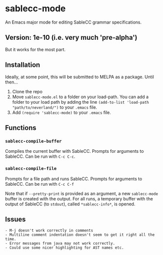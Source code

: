 # sablecc-mode
An Emacs major mode for editing SableCC grammar specifications.

## Version: 1e-10 (i.e. very much 'pre-alpha')
But it works for the most part.

## Installation

Ideally, at some point, this will be submitted to MELPA as a package. Until then...

1. Clone the repo
2. Move `sablecc-mode.el` to a folder on your load-path. You can add a folder to your load path by adding the line `(add-to-list 'load-path "path/to/neverland/")` to your `.emacs` file.
3. Add `(require 'sablecc-mode)` to your `.emacs` file.

## Functions

### `sablecc-compile-buffer`
Compiles the current buffer with SableCC. Prompts for arguments to SableCC. Can be run with `C-c C-c`.

### `sablecc-compile-file`
Prompts for a file path and runs SableCC. Prompts for arguments to SableCC. Can be run with `C-c C-f`

Note that if `--pretty-print` is provided as an argument, a new `sablecc-mode` buffer is created with the output. For all runs, a temporary buffer with the output of SableCC (to `stdout`), called `*sablecc-info*`, is opened.

## Issues
	- M-j doesn't work correctly in comments
	- Multiline comment indentation doesn't seem to get it right all the time.
	- Error messages from java may not work correctly.
	- Could use some nicer highlighting for AST names etc.
